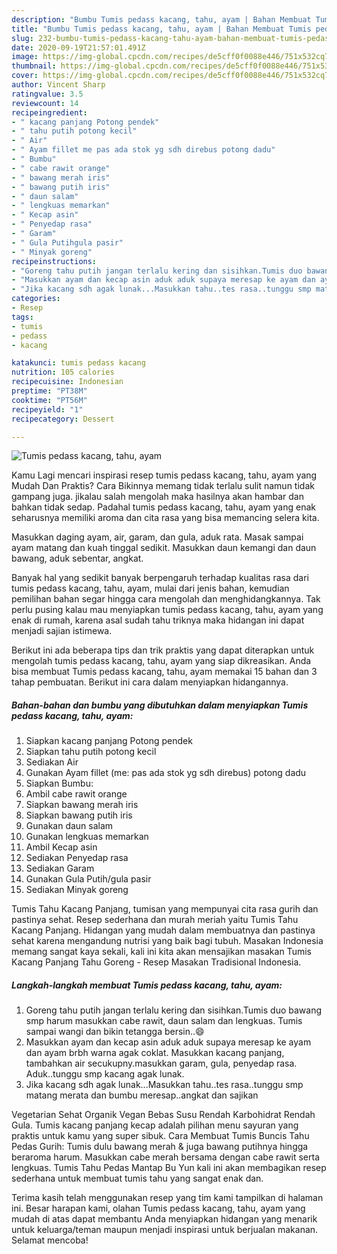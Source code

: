 ```yaml
---
description: "Bumbu Tumis pedass kacang, tahu, ayam | Bahan Membuat Tumis pedass kacang, tahu, ayam Yang Menggugah Selera"
title: "Bumbu Tumis pedass kacang, tahu, ayam | Bahan Membuat Tumis pedass kacang, tahu, ayam Yang Menggugah Selera"
slug: 232-bumbu-tumis-pedass-kacang-tahu-ayam-bahan-membuat-tumis-pedass-kacang-tahu-ayam-yang-menggugah-selera
date: 2020-09-19T21:57:01.491Z
image: https://img-global.cpcdn.com/recipes/de5cff0f0088e446/751x532cq70/tumis-pedass-kacang-tahu-ayam-foto-resep-utama.jpg
thumbnail: https://img-global.cpcdn.com/recipes/de5cff0f0088e446/751x532cq70/tumis-pedass-kacang-tahu-ayam-foto-resep-utama.jpg
cover: https://img-global.cpcdn.com/recipes/de5cff0f0088e446/751x532cq70/tumis-pedass-kacang-tahu-ayam-foto-resep-utama.jpg
author: Vincent Sharp
ratingvalue: 3.5
reviewcount: 14
recipeingredient:
- " kacang panjang Potong pendek"
- " tahu putih potong kecil"
- " Air"
- " Ayam fillet me pas ada stok yg sdh direbus potong dadu"
- " Bumbu"
- " cabe rawit orange"
- " bawang merah iris"
- " bawang putih iris"
- " daun salam"
- " lengkuas memarkan"
- " Kecap asin"
- " Penyedap rasa"
- " Garam"
- " Gula Putihgula pasir"
- " Minyak goreng"
recipeinstructions:
- "Goreng tahu putih jangan terlalu kering dan sisihkan.Tumis duo bawang smp harum masukkan cabe rawit, daun salam dan lengkuas. Tumis sampai wangi dan bikin tetangga bersin..😄"
- "Masukkan ayam dan kecap asin aduk aduk supaya meresap ke ayam dan ayam brbh warna agak coklat. Masukkan kacang panjang, tambahkan air secukupny.masukkan garam, gula, penyedap rasa. Aduk..tunggu smp kacang agak lunak."
- "Jika kacang sdh agak lunak...Masukkan tahu..tes rasa..tunggu smp matang merata dan bumbu meresap..angkat dan sajikan"
categories:
- Resep
tags:
- tumis
- pedass
- kacang

katakunci: tumis pedass kacang 
nutrition: 105 calories
recipecuisine: Indonesian
preptime: "PT38M"
cooktime: "PT56M"
recipeyield: "1"
recipecategory: Dessert

---
```



![Tumis pedass kacang, tahu, ayam](https://img-global.cpcdn.com/recipes/de5cff0f0088e446/751x532cq70/tumis-pedass-kacang-tahu-ayam-foto-resep-utama.jpg)

Kamu Lagi mencari inspirasi resep tumis pedass kacang, tahu, ayam yang Mudah Dan Praktis? Cara Bikinnya memang tidak terlalu sulit namun tidak gampang juga. jikalau salah mengolah maka hasilnya akan hambar dan bahkan tidak sedap. Padahal tumis pedass kacang, tahu, ayam yang enak seharusnya memiliki aroma dan cita rasa yang bisa memancing selera kita.

Masukkan daging ayam, air, garam, dan gula, aduk rata. Masak sampai ayam matang dan kuah tinggal sedikit. Masukkan daun kemangi dan daun bawang, aduk sebentar, angkat.

Banyak hal yang sedikit banyak berpengaruh terhadap kualitas rasa dari tumis pedass kacang, tahu, ayam, mulai dari jenis bahan, kemudian pemilihan bahan segar hingga cara mengolah dan menghidangkannya. Tak perlu pusing kalau mau menyiapkan tumis pedass kacang, tahu, ayam yang enak di rumah, karena asal sudah tahu triknya maka hidangan ini dapat menjadi sajian istimewa.


Berikut ini ada beberapa tips dan trik praktis yang dapat diterapkan untuk mengolah tumis pedass kacang, tahu, ayam yang siap dikreasikan. Anda bisa membuat Tumis pedass kacang, tahu, ayam memakai 15 bahan dan 3 tahap pembuatan. Berikut ini cara dalam menyiapkan hidangannya.

<!--inarticleads1-->

##### Bahan-bahan dan bumbu yang dibutuhkan dalam menyiapkan Tumis pedass kacang, tahu, ayam:

1. Siapkan  kacang panjang Potong pendek
1. Siapkan  tahu putih potong kecil
1. Sediakan  Air
1. Gunakan  Ayam fillet (me: pas ada stok yg sdh direbus) potong dadu
1. Siapkan  Bumbu:
1. Ambil  cabe rawit orange
1. Siapkan  bawang merah iris
1. Siapkan  bawang putih iris
1. Gunakan  daun salam
1. Gunakan  lengkuas memarkan
1. Ambil  Kecap asin
1. Sediakan  Penyedap rasa
1. Sediakan  Garam
1. Gunakan  Gula Putih/gula pasir
1. Sediakan  Minyak goreng


Tumis Tahu Kacang Panjang, tumisan yang mempunyai cita rasa gurih dan pastinya sehat. Resep sederhana dan murah meriah yaitu Tumis Tahu Kacang Panjang. Hidangan yang mudah dalam membuatnya dan pastinya sehat karena mengandung nutrisi yang baik bagi tubuh. Masakan Indonesia memang sangat kaya sekali, kali ini kita akan mensajikan masakan Tumis Kacang Panjang Tahu Goreng - Resep Masakan Tradisional Indonesia. 

<!--inarticleads2-->

##### Langkah-langkah membuat Tumis pedass kacang, tahu, ayam:

1. Goreng tahu putih jangan terlalu kering dan sisihkan.Tumis duo bawang smp harum masukkan cabe rawit, daun salam dan lengkuas. Tumis sampai wangi dan bikin tetangga bersin..😄
1. Masukkan ayam dan kecap asin aduk aduk supaya meresap ke ayam dan ayam brbh warna agak coklat. Masukkan kacang panjang, tambahkan air secukupny.masukkan garam, gula, penyedap rasa. Aduk..tunggu smp kacang agak lunak.
1. Jika kacang sdh agak lunak...Masukkan tahu..tes rasa..tunggu smp matang merata dan bumbu meresap..angkat dan sajikan


Vegetarian Sehat Organik Vegan Bebas Susu Rendah Karbohidrat Rendah Gula. Tumis kacang panjang kecap adalah pilihan menu sayuran yang praktis untuk kamu yang super sibuk. Cara Membuat Tumis Buncis Tahu Pedas Gurih: Tumis dulu bawang merah &amp; juga bawang putihnya hingga beraroma harum. Masukkan cabe merah bersama dengan cabe rawit serta lengkuas. Tumis Tahu Pedas Mantap Bu Yun kali ini akan membagikan resep sederhana untuk membuat tumis tahu yang sangat enak dan. 

Terima kasih telah menggunakan resep yang tim kami tampilkan di halaman ini. Besar harapan kami, olahan Tumis pedass kacang, tahu, ayam yang mudah di atas dapat membantu Anda menyiapkan hidangan yang menarik untuk keluarga/teman maupun menjadi inspirasi untuk berjualan makanan. Selamat mencoba!

